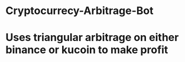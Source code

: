 # Cryptocurrecy-Arbitrage-Bot
# Uses triangular arbitrage on either binance or kucoin to make profit
